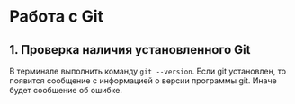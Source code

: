 # Работа с Git
## 1. Проверка наличия установленного Git
В терминале выполнить команду `git --version`.
Если git установлен, то появится сообщение с информацией о версии программы git. Иначе будет сообщение об ошибке.